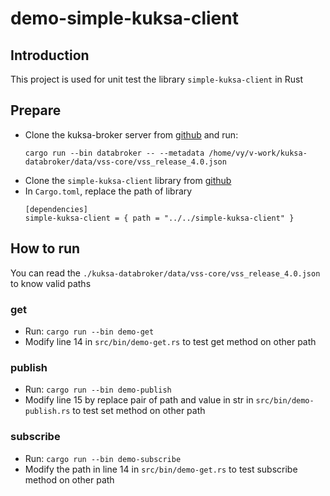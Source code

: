 # demo-simple-kuksa-client

## Introduction
This project is used for unit test the library `simple-kuksa-client` in Rust

## Prepare
* Clone the kuksa-broker server from [github](https://github.com/eclipse-kuksa/kuksa-databroker) and run:
    ```
    cargo run --bin databroker -- --metadata /home/vy/v-work/kuksa-databroker/data/vss-core/vss_release_4.0.json
    ```
* Clone the `simple-kuksa-client` library from [github](https://github.com/nhan-orgs/sdv-rust-lib)
* In `Cargo.toml`, replace the path of library
    ```
    [dependencies]
    simple-kuksa-client = { path = "../../simple-kuksa-client" }
    ```

## How to run
You can read the `./kuksa-databroker/data/vss-core/vss_release_4.0.json` to know valid paths

### get
* Run: `cargo run --bin demo-get`
* Modify line 14 in `src/bin/demo-get.rs` to test get method on other path

### publish
* Run: `cargo run --bin demo-publish`
* Modify line 15 by replace pair of path and value in str in `src/bin/demo-publish.rs` to test set method on other path

### subscribe
* Run: `cargo run --bin demo-subscribe`
* Modify the path in line 14 in `src/bin/demo-get.rs` to test subscribe method on other path